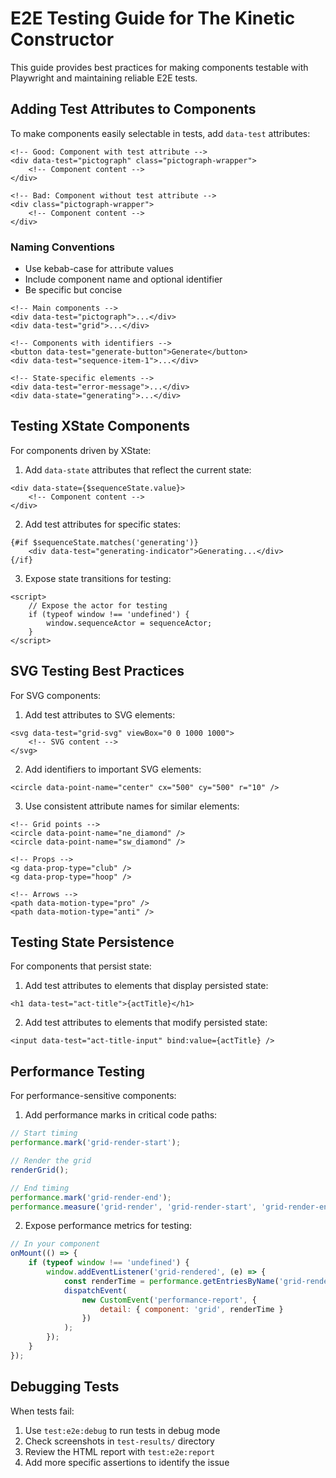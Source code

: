 # E2E Testing Guide for The Kinetic Constructor

This guide provides best practices for making components testable with Playwright and maintaining reliable E2E tests.

## Adding Test Attributes to Components

To make components easily selectable in tests, add `data-test` attributes:

```svelte
<!-- Good: Component with test attribute -->
<div data-test="pictograph" class="pictograph-wrapper">
	<!-- Component content -->
</div>

<!-- Bad: Component without test attribute -->
<div class="pictograph-wrapper">
	<!-- Component content -->
</div>
```

### Naming Conventions

- Use kebab-case for attribute values
- Include component name and optional identifier
- Be specific but concise

```svelte
<!-- Main components -->
<div data-test="pictograph">...</div>
<div data-test="grid">...</div>

<!-- Components with identifiers -->
<button data-test="generate-button">Generate</button>
<div data-test="sequence-item-1">...</div>

<!-- State-specific elements -->
<div data-test="error-message">...</div>
<div data-state="generating">...</div>
```

## Testing XState Components

For components driven by XState:

1. Add `data-state` attributes that reflect the current state:

```svelte
<div data-state={$sequenceState.value}>
	<!-- Component content -->
</div>
```

2. Add test attributes for specific states:

```svelte
{#if $sequenceState.matches('generating')}
	<div data-test="generating-indicator">Generating...</div>
{/if}
```

3. Expose state transitions for testing:

```svelte
<script>
	// Expose the actor for testing
	if (typeof window !== 'undefined') {
		window.sequenceActor = sequenceActor;
	}
</script>
```

## SVG Testing Best Practices

For SVG components:

1. Add test attributes to SVG elements:

```svelte
<svg data-test="grid-svg" viewBox="0 0 1000 1000">
	<!-- SVG content -->
</svg>
```

2. Add identifiers to important SVG elements:

```svelte
<circle data-point-name="center" cx="500" cy="500" r="10" />
```

3. Use consistent attribute names for similar elements:

```svelte
<!-- Grid points -->
<circle data-point-name="ne_diamond" />
<circle data-point-name="sw_diamond" />

<!-- Props -->
<g data-prop-type="club" />
<g data-prop-type="hoop" />

<!-- Arrows -->
<path data-motion-type="pro" />
<path data-motion-type="anti" />
```

## Testing State Persistence

For components that persist state:

1. Add test attributes to elements that display persisted state:

```svelte
<h1 data-test="act-title">{actTitle}</h1>
```

2. Add test attributes to elements that modify persisted state:

```svelte
<input data-test="act-title-input" bind:value={actTitle} />
```

## Performance Testing

For performance-sensitive components:

1. Add performance marks in critical code paths:

```javascript
// Start timing
performance.mark('grid-render-start');

// Render the grid
renderGrid();

// End timing
performance.mark('grid-render-end');
performance.measure('grid-render', 'grid-render-start', 'grid-render-end');
```

2. Expose performance metrics for testing:

```javascript
// In your component
onMount(() => {
	if (typeof window !== 'undefined') {
		window.addEventListener('grid-rendered', (e) => {
			const renderTime = performance.getEntriesByName('grid-render')[0].duration;
			dispatchEvent(
				new CustomEvent('performance-report', {
					detail: { component: 'grid', renderTime }
				})
			);
		});
	}
});
```

## Debugging Tests

When tests fail:

1. Use `test:e2e:debug` to run tests in debug mode
2. Check screenshots in `test-results/` directory
3. Review the HTML report with `test:e2e:report`
4. Add more specific assertions to identify the issue

